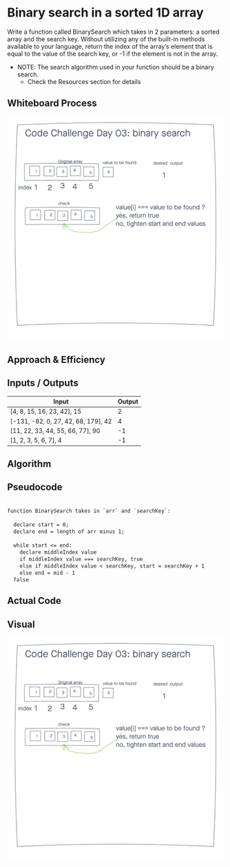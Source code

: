 # Binary search in a sorted 1D array

Write a function called BinarySearch which takes in 2 parameters: a sorted array and the search key. Without utilizing any of the built-in methods available to your language, return the index of the array’s element that is equal to the value of the search key, or -1 if the element is not in the array.

- NOTE: The search algorithm used in your function should be a binary search.
  - Check the Resources section for details

## Whiteboard Process

![binary sort Visual](./array-binary-search.png)

## Approach & Efficiency

## Inputs / Outputs

| Input                               | Output |
| ----------------------------------- | ------ |
| [4, 8, 15, 16, 23, 42], 15          | 2      |
| [-131, -82, 0, 27, 42, 68, 179], 42 | 4      |
| [11, 22, 33, 44, 55, 66, 77], 90    | -1     |
| [1, 2, 3, 5, 6, 7], 4               | -1     |

## Algorithm

<!-- -->

## Pseudocode

```plaintext

function BinarySearch takes in `arr` and `searchKey`:

  declare start = 0;
  declare end = length of arr minus 1;

  while start <= end:
    declare middleIndex value
    if middleIndex value === searchKey, true
    else if middleIndex value < searchKey, start = searchKey + 1
    else end = mid - 1
  false

```

## Actual Code

<!-- Not sure, but was under the impression that this was not required? -->

## Visual

![binary sort Visual](./array-binary-search.png)
